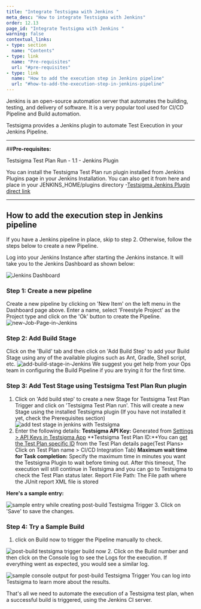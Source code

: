 ```yaml
---
title: "Integrate Testsigma with Jenkins "
meta_desc: "How to integrate Testsigma with Jenkins"
order: 12.13
page_id: "Integrate Testsigma with Jenkins "
warning: false
contextual_links:
- type: section
  name: "Contents"
- type: link
  name: "Pre-requisites"
  url: "#pre-requisites"
- type: link
  name: "How to add the execution step in Jenkins pipeline"
  url: "#how-to-add-the-execution-step-in-jenkins-pipeline"
---
```

Jenkins is an open-source automation server that automates the building, testing, and delivery of software. It is a very popular tool used for CI/CD Pipeline and Build automation.

Testsigma provides a Jenkins plugin to automate Test Execution in your Jenkins Pipeline.

---
##**Pre-requisites:**

Testsigma Test Plan Run - 1.1 - Jenkins Plugin

You can install the Testsigma Test Plan run plugin installed from Jenkins Plugins page in your Jenkins Installation. You can also get it from here and place in your JENKINS_HOME/plugins directory -[Testsigma Jenkins Plugin direct link](https://plugins.jenkins.io/testsigma/)

---
## **How to add the execution step in Jenkins pipeline**

If you have a Jenkins pipeline in place, skip to step 2. Otherwise, follow the steps below to create a new Pipeline. 

Log into your Jenkins Instance after starting the Jenkins instance. It will take you to the Jenkins Dashboard as shown below:

![Jenkins Dashboard](https://docs.testsigma.com/images/jenkins/Jenkins-Dashboard.png)

### Step 1: Create a new pipeline
Create a new pipeline by clicking on 'New Item' on the left menu in the Dashboard page above. Enter a name, select 'Freestyle Project' as the Project type and click on the 'Ok' button to create the Pipeline.
![new-Job-Page-in-Jenkins](https://docs.testsigma.com/images/jenkins/new-Job-Page-in-Jenkins.png) 
### **Step 2: Add Build Stage**
Click on the 'Build' tab and then click on 'Add Build Step' to add your Build Stage using any of the available plugins such as Ant, Gradle, Shell script, etc.
![add-build-stage-in-Jenkins](https://docs.testsigma.com/images/jenkins/add-build-stage-in-Jenkins.png)
We suggest you get help from your Ops team in configuring the Build Pipeline if you are trying it for the first time.

### **Step 3: Add Test Stage using Testsigma Test Plan Run plugin**

1. Click on 'Add build step' to create a new Stage for Testsigma Test Plan Trigger and click on 'Testsigma Test Plan run'. This will create a new Stage using the installed Testsigma plugin (If you have not installed it yet, check the Prerequisites section)
![add test stage in jenkins with Testsigma](https://docs.testsigma.com/images/jenkins/add-test-stage-in-jenkins-with-Testsigma.png)
2. Enter the following details:
**Testsigma API Key:** Generated from [Settings > API Keys in Testsigma App](http://testsigma.com/docs/configuration/api-keys/)
**Testsigma Test Plan ID:**You can [get the Test Plan specific ID](https://testsigma.com/docs/continuous-integration/get-test-plan-details/) from the Test Plan details page(Test Plans> Click on Test Plan name > CI/CD Integration Tab)
**Maximum wait time for Task completion:** Specify the maximum time in minutes you want the Testsigma Plugin to wait before timing out. After this timeout, The execution will still continue in Testsigma and you can go to Testsigma to check the Test Plan status later.
Report File Path: The File path where the JUnit report XML file is stored
 
**Here's a sample entry:**

![sample entry while creating post-build Testsigma Trigger](https://docs.testsigma.com/images/jenkins/sample-entry-post-build-testsigma-trigger.png)
3. Click on 'Save' to save the changes.
 
### **Step 4: Try a Sample Build**
1. click on Build now to trigger the Pipeline manually to check.

![post-build testsigma trigger build now](https://docs.testsigma.com/images/jenkins/post-build-testsigma-triggger-build-now.png)
2. Click on the Build number and then click on the Console log to see the Logs for the execution. If everything went as expected, you would see a similar log.

![sample console output for post-build Testsigma Trigger](https://docs.testsigma.com/images/jenkins/post-build-testsigma-trigger-sample-console-output.png)
You can log into Testsigma to learn more about the results. 

That's all we need to automate the execution of a Testsigma test plan, when a successful build is triggered, using the Jenkins CI server.
 

